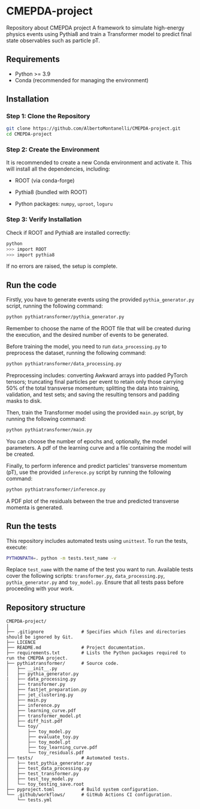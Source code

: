 # CMEPDA-project
Repository about CMEPDA project
A framework to simulate high-energy physics events using Pythia8 and train a Transformer model to predict final state observables such as particle pT.


## Requirements

- Python >= 3.9
- Conda (recommended for managing the environment)

## Installation

### Step 1: Clone the Repository

```bash
git clone https://github.com/AlbertoMontanelli/CMEPDA-project.git
cd CMEPDA-project
```

### Step 2: Create the Environment

It is recommended to create a new Conda environment and activate it.
This will install all the dependencies, including:

- ROOT (via conda-forge)

- Pythia8 (bundled with ROOT)

- Python packages: ```numpy```, ```uproot```, ```loguru```

### Step 3: Verify Installation

Check if ROOT and Pythia8 are installed correctly:

```bash
python
>>> import ROOT
>>> import pythia8
```

If no errors are raised, the setup is complete.

## Run the code

Firstly, you have to generate events using the provided ```pythia_generator.py``` script, running the following command:

```bash
python pythiatransformer/pythia_generator.py
```

Remember to choose the name of the ROOT file that will be created during the execution, and the desired number of events to be generated.

Before training the model, you need to run ```data_processing.py``` to preprocess the dataset, running the following command:

```bash
python pythiatransformer/data_processing.py
```

Preprocessing includes: converting Awkward arrays into padded PyTorch tensors; truncating final particles per event to retain only those carrying 50% of the total transverse momentum; splitting the data into training, validation, and test sets; and saving the resulting tensors and padding masks to disk.

Then, train the Transformer model using the provided ```main.py``` script, by running the following command:

```bash
python pythiatransformer/main.py
```

You can choose the number of epochs and, optionally, the model parameters. A pdf of the learning curve and a file containing the model will be created.

Finally, to perform inference and predict particles' transverse momentum (pT), use the provided ```inference.py``` script by running the following command:

```bash
python pythiatransformer/inference.py
```

A PDF plot of the residuals between the true and predicted transverse momenta is generated.

## Run the tests

This repository includes automated tests using ```unittest```. To run the tests, execute:

```bash
PYTHONPATH=. python -m tests.test_name -v
```

Replace ```test_name``` with the name of the test you want to run. Available tests cover the following scripts: ```transformer.py```, ```data_processing.py```, ```pythia_generator.py``` and ```toy_model.py```.
Ensure that all tests pass before proceeding with your work.

## Repository structure
```
CMEPDA-project/
│
├── .gitignore              # Specifies which files and directories should be ignored by Git.
├── LICENCE
├── README.md               # Project documentation.
├── requirements.txt        # Lists the Python packages required to run the CMEPDA project.
├── pythiatransformer/      # Source code.
│   ├── __init__.py
│   ├── pythia_generator.py
|   ├── data_processing.py
│   ├── transformer.py
│   ├── fastjet_preparation.py
│   ├── jet_clustering.py
│   ├── main.py
│   ├── inference.py
│   ├── learning_curve.pdf
│   ├── transformer_model.pt
│   ├── diff_hist.pdf
│   └── toy/
│       ├── toy_model.py
│       ├── evaluate_toy.py
│       ├── toy_model.pt
│       ├── toy_learning_curve.pdf
│       └── toy_residuals.pdf
├── tests/                  # Automated tests.
│   ├── test_pythia_generator.py
│   ├── test_data_processing.py
│   ├── test_transformer.py
│   ├── test_toy_model.py
│   └── toy_testing_save.root
├── pyproject.toml          # Build system configuration.
└── .github/workflows/      # GitHub Actions CI configuration.
    └── tests.yml      
```